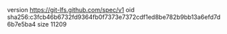 version https://git-lfs.github.com/spec/v1
oid sha256:c3fcb46b6732fd9364fb0f7373e7372cdf1ed8be782b9bb13a6efd7d6b7e5ba4
size 11209
